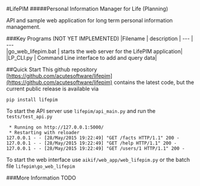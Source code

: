 #LifePIM
#####Personal Information Manager for Life (Planning)

API and sample web application for long term personal information management.<br />


 

###Key Programs (NOT YET IMPLEMENTED)
|Filename | description |
 --- | ---      
|go_web_lifepim.bat | starts the web server for the LifePIM application|
|LP_CLI.py		  | Command Line interface to add and query data|

##Quick Start
This github repository [https://github.com/acutesoftware/lifepim](https://github.com/acutesoftware/lifepim) contains the latest code, but the current public release is available via

`pip install lifepim`

To start the API server use `lifepim/api_main.py` and run the `tests/test_api.py`

```
 * Running on http://127.0.0.1:5000/
 * Restarting with reloader
127.0.0.1 - - [28/May/2015 19:22:49] "GET /facts HTTP/1.1" 200 -
127.0.0.1 - - [28/May/2015 19:22:49] "GET /help HTTP/1.1" 200 -
127.0.0.1 - - [28/May/2015 19:22:49] "GET /users/1 HTTP/1.1" 200 -
```

 To start the web interface use `aikif/web_app/web_lifepim.py` or the batch file `lifepim\go_web_lifepim`
 


###More Information
TODO